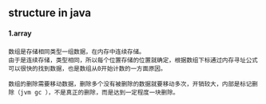## structure in java

#### 1.array

```
数组是存储相同类型一组数据，在内存中连续存储。
由于是连续存储，类型相同，所以每个位置存储的位置就确定，根据数组下标通过内存寻址公式可以很快的找到数据，也是数组从0开始计数的一方面原因。
```

```
数组的删除需要移动数据，删除多个没有被删除的数据就要移动多次，开销较大，内部是标记删除（jvm gc ），不是真正的删除，而是达到一定程度一块删除。
```


